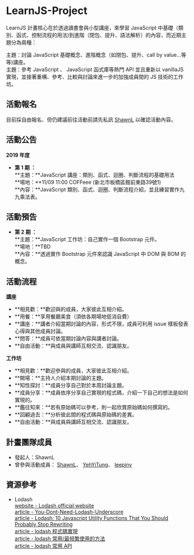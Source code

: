 # LearnJS-Project

LearnJS 計畫核心在於透過讀書會與小型講座，來學習 JavaScript 中基礎（類別、函式、控制流程的用法)到進階（閉包、提升、語法解析）的內容，而近期主題分為兩種：<br>

主題：討論 JavaScript 基礎概念、進階概念（如閉包、提升、call by value...等等)講座。<br>
主題：參考 JavaScript 、 JavaScript 函式庫等熱門 API 並且重新以 vanillaJS 實現，並接著重構、參考、比較與討論來進一步的加強成員間的 JS 技術的工作坊。<br>

## 活動報名

目前採自由報名、但仍建議前往活動前請先私訊 [ShawnL](https://github.com/shawnlin0201) 以確認活動內容。

## 活動公告

**2019 年度** <br>
- **第 1 期 ：**<br>
  **主題：**JavaScript 講座：類別、函式、迴圈、判斷流程的基礎用法 <br>
  **場地：**11/09 11:00 COFFeee (新北市板橋區館前東路39號1) <br>
  **內容：**JavaScript 類別、函式、迴圈、判斷流程介紹，並且練習實作九九乘法表。 <br>
 
 ## 活動預告
 
- **第 2 期 ：**<br>
  **主題：**JavaScript 工作坊：自己實作一個 Bootstrap 元件。 <br>
  **場地：**TBD <br>
  **內容：**透過實作 Bootstrap 元件來認識 JavaScript 中 DOM 與 BOM 的概念。 <br>

## 活動流程

**講座**
- **相見歡：**歡迎與的成員，大家彼此互相介紹。
- **用餐：**享用餐廳美食（須依各期場地低消自費）
- **講座：**講者介紹當期討論的內容，形式不限，成員可利用 issue 樣板發表心得與其他成員討論。
- **問答：**成員可依當期討論內容與講者討論。
- **自由活動：**與成員與講師互相交流、認識朋友。

**工作坊**
- **相見歡：**歡迎參與的成員，大家彼此互相介紹。
- **開場：**主持人介紹本期討論的主題。
- **知性探討：**成員分享自己對於本周討論主題。
- **成員分享：**成員依序分享自己實現的程式碼，介紹一下自己的想法是如何實現的。
- **鑑往知來：**若有原始碼可以參考，則一起欣賞原始碼如何撰寫的。
- **回顧過去：**分析彼此間的程式碼與原始碼的差異。
- **自由活動：**與成員與講師互相交流、認識朋友。

## 計畫團隊成員

- 發起人：ShawnL
- 曾參與活動成員：
[ShawnL](https://github.com/shawnlin0201)、
[YehYiTung](https://github.com/yehyitung)、
[leepiny](https://github.com/leepiny)



## 資源參考

- Lodash<br>
  [website - Lodash official website](https://lodash.com/docs/4.17.15)<br>
  [article - You-Dont-Need-Lodash-Underscore](https://github.com/you-dont-need/You-Dont-Need-Lodash-Underscore)<br>
  [article - Lodash: 10 Javascript Utility Functions That You Should Probably Stop Rewriting](https://colintoh.com/blog/lodash-10-javascript-utility-functions-stop-rewriting)<br>
  [article - lodash 程式碼實現](https://siddharam.com.tw/post/20190423/)<br>
  [article - lodash 常用/最频繁使用的方法](https://blog.csdn.net/Embrace924/article/details/80757854)<br>
  [article - lodash 常用 API](https://blog.poetries.top/2018/12/06/lodash-api/)<br>

